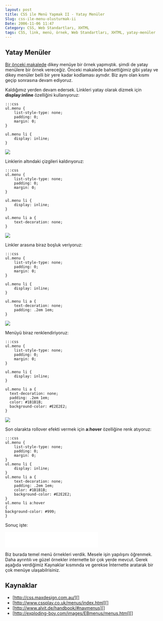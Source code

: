 ```yaml
---
layout: post
title: CSS ile Menü Yapmak II - Yatay Menüler
Slug: css-ile-menu-olusturmak-ii
Date: 2006-11-06 11:47
Category: CSS, Web Standartları, XHTML
tags: CSS, link, menü, örnek, Web Standartları, XHTML, yatay-menüler
---
```


## Yatay Menüler

[Bir önceki makalede][] dikey menüye bir örnek yapmıştık. şimdi de yatay
menülere bir örnek vereceğiz. Önceki makalede bahsettiğimiz gibi yatay
ve dikey menüler belli bir yere kadar kodlaması aynıdır. Biz aynı olan
kısmı geçip sonrasına devam ediyoruz.

Kaldığımız yerden devam edersek. Linkleri yatay olarak dizmek için
**display:inline** özelliğini kullanıyoruz:

	:::css
	ul.menu {
	    list-style-type: none;
	    padding: 0;
	    margin: 0;
	}

	ul.menu li {
		display: inline;
	}

![][100]

Linklerin altındaki çizgileri kaldırıyoruz:

	:::css
	ul.menu {
	    list-style-type: none;
	    padding: 0;
	    margin: 0;
	}

	ul.menu li {
		display: inline;
	}

	ul.menu li a {
		text-decoration: none;
	}

![][1]

Linkler arasına biraz boşluk veriyoruz:

	:::css
	ul.menu {
	    list-style-type: none;
	    padding: 0;
	    margin: 0;
	}

	ul.menu li {
		display: inline;
	}

	ul.menu li a {
	    text-decoration: none;
	    padding: .2em 1em;
	}

![][2]

Menüyü biraz renklendiriyoruz:

	:::css
	ul.menu {
	    list-style-type: none;
	    padding: 0;
	    margin: 0;
	}

	ul.menu li {
		display: inline;
	}

	ul.menu li a {
	  text-decoration: none;
	  padding: .2em 1em;
	  color: #1B1B1B;
	  background-color: #E2E2E2;
	}

![][3]

Son olarakta rollover efekti vermek için **a:hover** özelliğine renk
atıyoruz:

	:::css
	ul.menu {
	    list-style-type: none;
	    padding: 0;
	    margin: 0;
	}
	ul.menu li {
		display: inline;
	}
	ul.menu li a {
	    text-decoration: none;
	    padding: .2em 1em;
	    color: #1B1B1B;
	    background-color: #E2E2E2;
	}
	ul.menu li a:hover
	{
	background-color: #999;
	}

Sonuç işte:

<iframe src="/dokumanlar/menuy.html" width="300" height="50" frameborder="0" scrolling="auto"></iframe>

Biz burada temel menü örnekleri verdik. Mesele işin yapılışını öğrenmek.
Daha ayrıntılı ve güzel örnekler internette bir çok yerde mevcut. Gerek
aşağıda verdiğimiz Kaynaklar kısmında ve gerekse İnternette aratarak bir
çok menüye ulaşabilrisiniz.

## Kaynaklar

-   [http://css.maxdesign.com.au/][]
-   [http://www.cssplay.co.uk/menus/index.html][]
-   [http://www.alvit.de/handbook/#navmenus][]
-   [http://exploding-boy.com/images/EBmenus/menus.html][]

  [Bir önceki makalede]: http://www.fatihhayrioglu.com/?p=209
  [100]: /images/menu_resim1.gif
  [1]: /images/menu_resim2.gif
  [2]: /images/menu_resim3.gif
  [3]: /images/menu_resim4.gif
  [http://css.maxdesign.com.au/]: http://css.maxdesign.com.au/
  [http://www.cssplay.co.uk/menus/index.html]: http://www.cssplay.co.uk/menus/index.html
  [http://www.alvit.de/handbook/#navmenus]: http://www.alvit.de/handbook/#navmenus
  [http://exploding-boy.com/images/EBmenus/menus.html]: http://exploding-boy.com/images/EBmenus/menus.html
